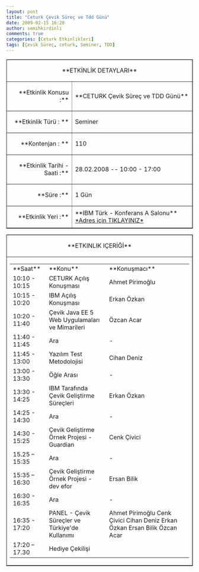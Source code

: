 ```yaml
---
layout: post
title: "Ceturk Çevik Süreç ve Tdd Günü"
date: 2009-02-15 16:20
author: semihkirdinli
comments: true
categories: [Ceturk Etkinlikleri]
tags: [Çevik Süreç, ceturk, Seminer, TDD]
---
```

<div align="center">
<table width="98%" border="1" cellspacing="0" cellpadding="0">
<tbody>
<tr>
<td colspan="2">
<p align="center">**ETKİNLİK DETAYLARI**

</td>
</tr>
<tr>
<td>
<p align="right">**Etkinlik Konusu :**

</td>
<td>**CETURK Çevik Süreç ve TDD Günü**</td>
</tr>
<tr>
<td>
<p align="right">**Etkinlik Türü : **

</td>
<td>Seminer</td>
</tr>
<tr>
<td>
<p align="right">**Kontenjan : **

</td>
<td>110</td>
</tr>
<tr>
<td>
<p align="right">**Etkinlik Tarihi - Saati :**

</td>
<td>28.02.2008 -- 10:00 - 17:00</td>
</tr>
<tr>
<td>
<p align="right">**Süre :**

</td>
<td>1 Gün</td>
</tr>
<tr>
<td>
<p align="right">**Etkinlik Yeri :**

</td>
<td>**IBM Türk - Konferans A Salonu** <a href="http://www.ibm.com/contact/tr/" target="_blank">*Adres için TIKLAYINIZ*</a></td>
</tr>
</tbody>
</table>
</div>
<div align="center">
<table width="90%" border="1" cellspacing="0" cellpadding="0">
<tbody>
<tr>
<td colspan="2">
<p align="center">**ETKINLIK IÇERİĞİ**

</td>
</tr>
<tr>
<td>
<div align="center">
<table width="98%" border="0" cellpadding="0">
<tbody>
<tr>
<td>**Saat**</td>
<td>**Konu**</td>
<td>**Konuşmacı**</td>
</tr>
<tr>
<td>10:10 - 10:15</td>
<td>CETURK Açılış Konuşması</td>
<td>Ahmet Pirimoğlu</td>
</tr>
<tr>
<td>10:15 - 10:20</td>
<td>IBM Açılış Konuşması</td>
<td>Erkan Özkan</td>
</tr>
<tr>
<td>10:20 - 11:40</td>
<td>Çevik Java EE 5 Web Uygulamaları ve Mimarileri</td>
<td>Özcan Acar</td>
</tr>
<tr>
<td>11:40 - 11:45</td>
<td>Ara</td>
<td>-</td>
</tr>
<tr>
<td>11:45 - 13:00</td>
<td>Yazılım Test Metodolojisi</td>
<td>Cihan Deniz</td>
</tr>
<tr>
<td>13:00 - 13:30</td>
<td>Öğle Arası</td>
<td>-</td>
</tr>
<tr>
<td>13:30 - 14:25</td>
<td>IBM Tarafında Çevik Geliştirme Süreçleri</td>
<td>Erkan Özkan</td>
</tr>
<tr>
<td>14:25 - 14:30</td>
<td>Ara</td>
<td>-</td>
</tr>
<tr>
<td>14:30 - 15:25</td>
<td>Çevik Geliştirme Örnek Projesi - Guardian</td>
<td>Cenk Çivici</td>
</tr>
<tr>
<td>15.25 – 15:35</td>
<td>Ara</td>
<td>-</td>
</tr>
<tr>
<td>15:35 – 16:30</td>
<td>Çevik Geliştirme Örnek Projesi - dev efor</td>
<td>Ersan Bilik</td>
</tr>
<tr>
<td>16:30 - 16:35</td>
<td>Ara</td>
<td>-</td>
</tr>
<tr>
<td>16:35 - 17:20</td>
<td>PANEL - Çevik Süreçler ve Türkiye'de Kullanımı</td>
<td>Ahmet Pirimoğlu
Cenk Çivici
Cihan Deniz
Erkan Özkan
Ersan Bilik
Özcan Acar</td>
</tr>
<tr>
<td>17:20 – 17.30</td>
<td>Hediye Çekilişi</td>
<td></td>
</tr>
</tbody>
</table>
</div></td>
</tr>
</tbody>
</table>
</div>
